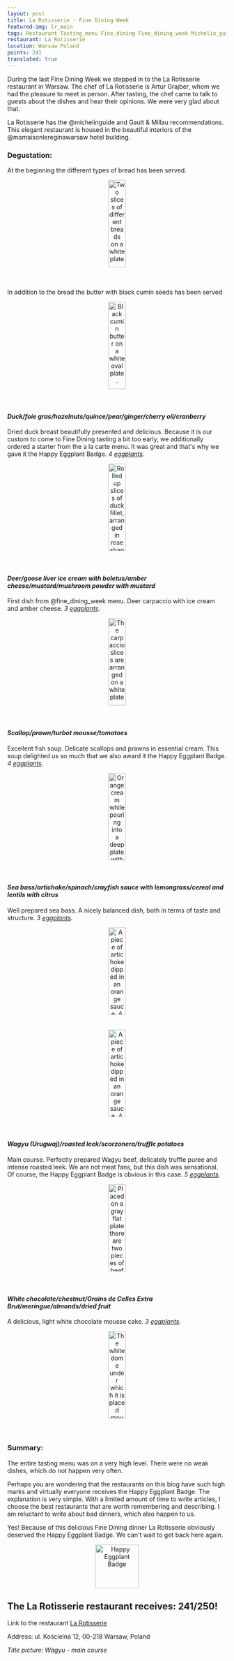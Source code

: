 ```yaml
---
layout: post
title: La Rotisserie - Fine Dining Week
featured-img: lr_main
tags: Restaurant Tasting_menu Fine_dining Fine_dining_week Michelin_guide Gault_Millau Happy_eggplant_badge Michelin_plate
restaurant: La_Rotisserie
location: Warsaw Poland
points: 241
translated: true
---
```


During the last Fine Dining Week we stepped in to the La Rotisserie restaurant in Warsaw. 
The chef of La Rotisserie is Artur Grajber, whom we had the pleasure to meet in person.
 After tasting, the chef came to talk to guests about the dishes and hear their opinions. 
 We were very glad about that.
 
 
La Rotisserie has the @michelinguide and Gault & Millau recommendations.
This elegant restaurant is housed in the beautiful interiors of the @mamaisonlereginawarsaw hotel building.

### Degustation:

At the beginning the different types of bread has been served.
<center><div style="width:65%">
<img src="{{site.img_url}}/assets/img/posts/lr_bread.jpg" alt="Two slices of different breads on a white plate."
height="200px" width="40px" />
</div></center>
<br />&ensp;&ensp;

In addition to the bread the butter with black cumin seeds has been served 
<center><div style="width:65%">
<img src="{{site.img_url}}/assets/img/posts/lr_butter.jpg" alt="Black cumin butter on a white oval plate."
height="200px" width="40px" />
</div></center>
<br />&ensp;&ensp;


#### *Duck/foie gras/hazelnuts/quince/pear/ginger/cherry oil/cranberry*

Dried duck breast beautifully presented and delicious.
 Because it is our custom to come to Fine Dining tasting a bit too early,
 we additionally ordered a starter from the a la carte menu.
 It was great and that's why we gave it the Happy Eggplant Badge. _4&nbsp;[eggplants]._
<center><div style="width:65%">
<img src="{{site.img_url}}/assets/img/posts/lr_duck.jpg" alt="Rolled up slices of duck fillet, arranged in
rose shape. Decorated with parsley and sprinkled with nuts."
height="200px" width="40px" />
</div></center>
<br />&ensp;&ensp;

#### *Deer/goose liver ice cream with boletus/amber cheese/mustard/mushroom powder with mustard*

First dish from @fine_dining_week menu. Deer carpaccio with ice cream and amber cheese. _3&nbsp;[eggplants]._
<center><div style="width:65%">
<img src="{{site.img_url}}/assets/img/posts/lr_deer.jpg" alt="The carpaccio slices are arranged on a white plate."
height="200px" width="40px" />
</div></center>
<br />&ensp;&ensp;

#### *Scallop/prawn/turbot mousse/tomatoes*

Excellent fish soup. Delicate scallops and prawns in essential cream. 
This soup delighted us so much that we also award it the Happy Eggplant Badge. _4&nbsp;[eggplants]._
<center><div style="width:65%">
<img src="{{site.img_url}}/assets/img/posts/lr_soup.jpg" alt="
Orange cream while pouring into a deep plate with shrimp and scallop."
height="200px" width="40px" />
</div></center>
<br />&ensp;&ensp;

#### *Sea bass/artichoke/spinach/crayfish sauce with lemongrass/cereal and lentils with citrus*

Well prepared sea bass. A nicely balanced dish, both in terms of taste and structure. _3&nbsp;[eggplants]._
<center><div style="width:50%">
<img src="{{site.img_url}}/assets/img/posts/lr_seabass.jpg" alt="A piece of artichoke dipped in an orange
sauce. A fried piece of perch with skin is placed on the artichoke." height="200px" width="40px" />
</div></center>
<br />&ensp;&ensp;

<center><div style="width:65%">
<img src="{{site.img_url}}/assets/img/posts/lr_seabass2.jpg" alt="A piece of artichoke dipped in an orange
sauce. A fried piece of perch with skin is placed on the artichoke" height="200px" width="40px" />
</div></center>
<br />&ensp;&ensp;

#### *Wagyu (Urugwaj)/roasted leek/scorzonera/truffle potatoes*

Main course. Perfectly prepared Wagyu beef, delicately truffle puree and intense roasted leek.
 We are not meat fans, but this dish was sensational.
  Of course, the Happy Eggplant Badge is obvious in this case. _5&nbsp;[eggplants]._
<center><div style="width:50%">
<img src="{{site.img_url}}/assets/img/posts/lr_wagyu.jpg" alt="Placed on a gray flat plate
there are two pieces of beef roasted and pink inside. Next to thick slices of roasted leek and puree."
height="200px" width="40px" />
</div></center>
<br />&ensp;&ensp;

#### *White chocolate/chestnut/Grains de Celles Extra Brut/meringue/almonds/dried fruit*

A delicious, light white chocolate mousse cake. _3&nbsp;[eggplants]._
<center><div style="width:65%">
<img src="{{site.img_url}}/assets/img/posts/lr_dessert.jpg" alt="The white dome under which it is placed
mousse topped with almonds. The whole is placed on a gray, flat plate. Around the dome are chestnuts
and currants."
height="200px" width="40px" />
</div></center>
<br />&ensp;&ensp;

### Summary:

The entire tasting menu was on a very high level. There were no weak dishes, which do not happen very often.

Perhaps you are wondering that the restaurants
 on this blog have such high marks and virtually everyone receives the Happy Eggplant Badge.
 The explanation is very simple. With a limited amount of time to write articles,
  I choose the best restaurants that are worth remembering and describing.
  I am reluctant to write about bad dinners, which also happen to us.

Yes! Because of this delicious Fine Dining dinner La Rotisserie obviously deserved the Happy Eggplant Badge.
 We can't wait to get back here again.

<center><div style="width:35%">
<img src="{{site.img_url}}/assets/img/odznaka_new.gif" alt="Happy Eggplant Badge" height="100" width="auto" />
</div></center>


## The La Rotisserie restaurant receives: **241/250!**
Link to the restaurant [La Rotisserie]

Address: ul. Kościelna 12, 00-218 Warsaw, Poland

_Title picture: Wagyu - main course_

[La Rotisserie]: http://rotisserie.pl/en/
[eggplants]: /en/about#baklazan